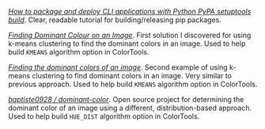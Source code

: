 [*How to package and deploy CLI applications with Python PyPA setuptools build*](https://pybit.es/articles/how-to-package-and-deploy-cli-apps/). Clear, readable tutorial for building/releasing pip packages.

[*Finding Dominant Colour on an Image*](https://code.likeagirl.io/finding-dominant-colour-on-an-image-b4e075f98097). First solution I discovered for using k-means clustering to find the dominant colors in an image. Used to help build `KMEANS` algorithm option in ColorTools. 

[*Finding the dominant colors of an image*](https://www.timpoulsen.com/2018/finding-the-dominant-colors-of-an-image.html). Second example of using k-means clustering to find dominant colors in an image. Very similar to previous approach. Used to help build `KMEANS` algorithm option in ColorTools. 

[*baptiste0928 / dominant-color*](https://github.com/baptiste0928/dominant-color). Open source project for determining the dominant color of an image using a different, distribution-based approach. Used to help build `HUE_DIST` algorithm option in ColorTools. 
